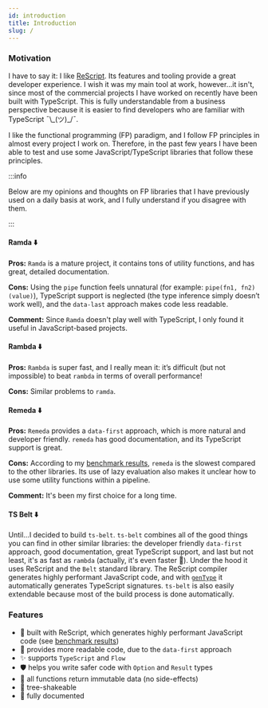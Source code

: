 ```yaml
---
id: introduction
title: Introduction
slug: /
---
```


### Motivation

I have to say it: I like [ReScript](https://rescript-lang.org/). Its features and tooling provide a great developer experience. I wish it was my main tool at work, however…it isn't, since most of the commercial projects I have worked on recently have been built with TypeScript. This is fully understandable from a business perspective because it is easier to find developers who are familiar with TypeScript ¯\\\_(ツ)\_/¯.

I like the functional programming (FP) paradigm, and I follow FP principles in almost every project I work on. Therefore, in the past few years I have been able to test and use some JavaScript/TypeScript libraries that follow these principles.

:::info

Below are my opinions and thoughts on FP libraries that I have previously used on a daily basis at work, and I fully understand if you disagree with them.

:::

#### Ramda ⬇️

**Pros:**
`Ramda` is a mature project, it contains tons of utility functions, and has great, detailed documentation.

**Cons:**
Using the `pipe` function feels unnatural (for example: `pipe(fn1, fn2)(value)`), TypeScript support is neglected (the type inference simply doesn’t work well), and the `data-last` approach makes code less readable.

**Comment:**
Since `Ramda` doesn't play well with TypeScript, I only found it useful in JavaScript-based projects.

#### Rambda ⬇️

**Pros:**
`Rambda` is super fast, and I really mean it: it’s difficult (but not impossible) to beat `rambda` in terms of overall performance!

**Cons:**
Similar problems to `ramda`.

#### Remeda ⬇️

**Pros:**
`Remeda` provides a `data-first` approach, which is more natural and developer friendly. `remeda` has good documentation, and its TypeScript support is great.

**Cons:**
According to my [benchmark results](/benchmarks/introduction), `remeda` is the slowest compared to the other libraries. Its use of lazy evaluation also makes it unclear how to use some utility functions within a pipeline.

**Comment:**
It's been my first choice for a long time.

#### TS Belt ⬇️

Until…I decided to build `ts-belt`. `ts-belt` combines all of the good things you can find in other similar libraries: the developer friendly `data-first` approach, good documentation, great TypeScript support, and last but not least, it's as fast as `rambda` (actually, it's even faster 🙊). Under the hood it uses ReScript and the `Belt` standard library. The ReScript compiler generates highly performant JavaScript code, and with [`genType`](https://rescript-lang.org/docs/gentype/latest/introduction) it automatically generates TypeScript signatures. `ts-belt` is also easily extendable because most of the build process is done automatically.

### Features

- 🚀 built with ReScript, which generates highly performant JavaScript code (see [benchmark results](/benchmarks/introduction))
- 👀 provides more readable code, due to the `data-first` approach
- ✨ supports `TypeScript` and `Flow`
- 🛡 helps you write safer code with `Option` and `Result` types
- 🎯 all functions return immutable data (no side-effects)
- 🌲 tree-shakeable
- 📝 fully documented
